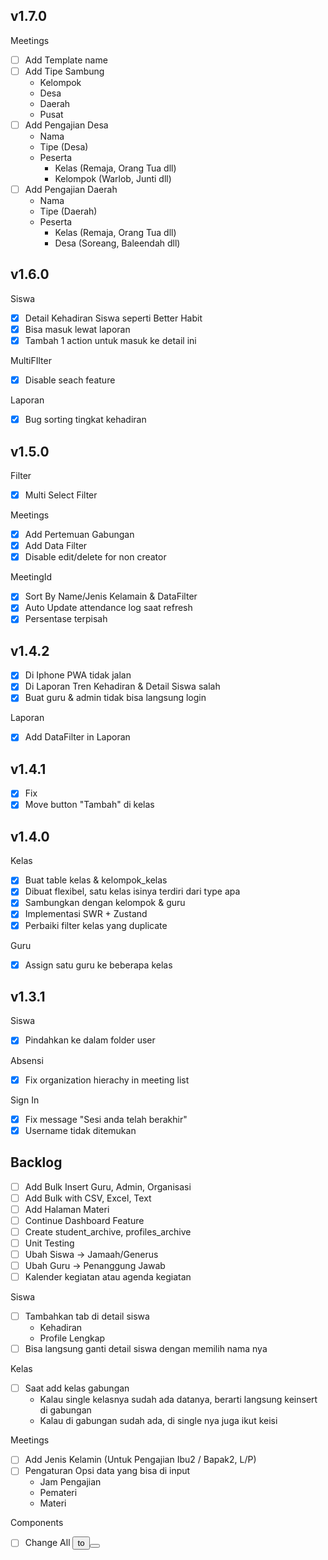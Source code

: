 ## v1.7.0
Meetings
- [ ] Add Template name
- [ ] Add Tipe Sambung
    - Kelompok
    - Desa
    - Daerah
    - Pusat
- [ ] Add Pengajian Desa
    - Nama
    - Tipe (Desa)
    - Peserta
        - Kelas (Remaja, Orang Tua dll)
        - Kelompok (Warlob, Junti dll)
- [ ] Add Pengajian Daerah
    - Nama
    - Tipe (Daerah)
    - Peserta
        - Kelas (Remaja, Orang Tua dll)
        - Desa (Soreang, Baleendah dll)

## v1.6.0
Siswa
- [x] Detail Kehadiran Siswa seperti Better Habit
- [x] Bisa masuk lewat laporan
- [x] Tambah 1 action untuk masuk ke detail ini

MultiFIlter
- [x] Disable seach feature

Laporan
- [x] Bug sorting tingkat kehadiran

## v1.5.0

Filter
- [x] Multi Select Filter

Meetings
- [x] Add Pertemuan Gabungan
- [x] Add Data Filter
- [x] Disable edit/delete for non creator

MeetingId
- [x] Sort By Name/Jenis Kelamain & DataFilter
- [x] Auto Update attendance log saat refresh
- [x] Persentase terpisah

## v1.4.2
- [x] Di Iphone PWA tidak jalan
- [x] Di Laporan Tren Kehadiran & Detail Siswa salah
- [x] Buat guru & admin tidak bisa langsung login

Laporan
- [x] Add DataFilter in Laporan

## v1.4.1
- [x] Fix
- [x] Move button "Tambah" di kelas

## v1.4.0
Kelas
- [x] Buat table kelas & kelompok_kelas
- [x] Dibuat flexibel, satu kelas isinya terdiri dari type apa
- [x] Sambungkan dengan kelompok & guru
- [x] Implementasi SWR + Zustand
- [x] Perbaiki filter kelas yang duplicate

Guru
- [x] Assign satu guru ke beberapa kelas

## v1.3.1
Siswa
- [x] Pindahkan ke dalam folder user

Absensi
- [x] Fix organization hierachy in meeting list

Sign In
- [x] Fix message "Sesi anda telah berakhir"
- [x] Username tidak ditemukan

## Backlog
- [ ] Add Bulk Insert Guru, Admin, Organisasi
- [ ] Add Bulk with CSV, Excel, Text
- [ ] Add Halaman Materi
- [ ] Continue Dashboard Feature
- [ ] Create student_archive, profiles_archive
- [ ] Unit Testing
- [ ] Ubah Siswa -> Jamaah/Generus
- [ ] Ubah Guru -> Penanggung Jawab
- [ ] Kalender kegiatan atau agenda kegiatan

Siswa
- [ ] Tambahkan tab di detail siswa
    - Kehadiran
    - Profile Lengkap
- [ ] Bisa langsung ganti detail siswa dengan memilih nama nya

Kelas
- [ ] Saat add kelas gabungan
    - Kalau single kelasnya sudah ada datanya, berarti langsung keinsert di gabungan
    - Kalau di gabungan sudah ada, di single nya juga ikut keisi

Meetings
- [ ] Add Jenis Kelamin (Untuk Pengajian Ibu2 / Bapak2, L/P)
- [ ] Pengaturan Opsi data yang bisa di input
    - Jam Pengajian
    - Pemateri
    - Materi

Components
- [ ] Change All <button> to <Button>